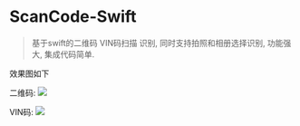 # ScanCode-Swift

>基于swift的二维码 VIN码扫描 识别, 同时支持拍照和相册选择识别, 功能强大, 集成代码简单.

效果图如下

二维码:
![](https://github.com/YTiOSer/ScanCode_Swift/blob/master/images/F487BBAB28DFC7602E4D209ED85D42B0.jpg)

VIN码:
![](https://github.com/YTiOSer/ScanCode_Swift/blob/master/images/51CEE2A1475EC79020E55F5730D529E2.jpg)
